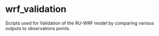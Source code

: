 # wrf_validation
Scripts used for Validation of the RU-WRF model by comparing various outputs to observations points.
